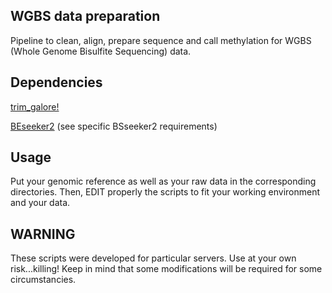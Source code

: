 ## WGBS data preparation

Pipeline to clean, align, prepare sequence and call methylation for WGBS (Whole Genome Bisulfite Sequencing) data.

## Dependencies

[trim_galore!](https://www.bioinformatics.babraham.ac.uk/projects/trim_galore/)

[BEseeker2](https://github.com/BSSeeker/BSseeker2)
(see specific BSseeker2 requirements)

## Usage
Put your genomic reference as well as your raw data in the corresponding directories.
Then, EDIT properly the scripts to fit your working environment and your data.

## WARNING
These scripts were developed for particular servers. 
Use at your own risk...killing!
Keep in mind that some modifications will be required for some circumstancies.

